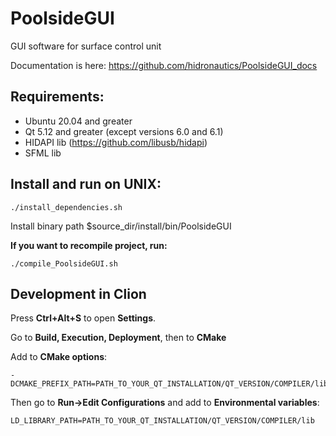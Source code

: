 # PoolsideGUI
GUI software for surface control unit

Documentation is here: https://github.com/hidronautics/PoolsideGUI_docs

## Requirements: 
 - Ubuntu 20.04 and greater
 - Qt 5.12 and greater (except versions 6.0 and 6.1)
 - HIDAPI lib (https://github.com/libusb/hidapi)
 - SFML lib

## Install and run on UNIX:

```
./install_dependencies.sh
```

Install binary path $source_dir/install/bin/PoolsideGUI

**If you want to recompile project, run:**

```
./compile_PoolsideGUI.sh
```

## Development in Clion

Press **Ctrl+Alt+S** to open **Settings**. 

Go to **Build, Execution, Deployment**, then to **CMake**

Add to **CMake options**:

```
-DCMAKE_PREFIX_PATH=PATH_TO_YOUR_QT_INSTALLATION/QT_VERSION/COMPILER/lib/cmake
```

Then go to **Run->Edit Configurations** and add to **Environmental variables**:

```
LD_LIBRARY_PATH=PATH_TO_YOUR_QT_INSTALLATION/QT_VERSION/COMPILER/lib
```
